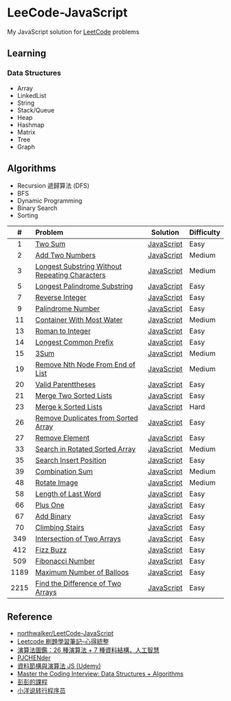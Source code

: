 # LeeCode-JavaScript

My JavaScript solution for [LeetCode](https://leetcode.com/) problems

## Learning

### Data Structures

- Array
- LinkedList
- String
- Stack/Queue
- Heap
- Hashmap
- Matrix
- Tree
- Graph

## Algorithms

- Recursion 遞歸算法 (DFS)
- BFS
- Dynamic Programming
- Binary Search
- Sorting

|  #   | Problem                                                                                                                         |                                    Solution                                    | Difficulty |
| :--: | :------------------------------------------------------------------------------------------------------------------------------ | :----------------------------------------------------------------------------: | :--------- |
|  1   | [Two Sum](https://leetcode.com/problems/two-sum)                                                                                |                    [JavaScript](./algorithms/1-two-sum.js)                     | Easy       |
|  2   | [Add Two Numbers](https://leetcode.com/problems/add-two-numbers)                                                                |                [JavaScript](./algorithms/2-add-two-numbers.js)                 | Medium     |
|  3   | [Longest Substring Without Repeating Characters](https://leetcode.com/problems/longest-substring-without-repeating-characters/) | [JavaScript](./algorithms/3-longest-substring-without-repeating-characters.js) | Medium     |
|  5   | [Longest Palindrome Substring](https://leetcode.com/problems/longest-palindromic-substring/)                                    |         [JavaScript](./algorithms/5-longest-palindromic-substring.js)          | Easy       |
|  7   | [Reverse Integer](https://leetcode.com/problems/reverse-integer)                                                                |                [JavaScript](./algorithms/7-reverse-integer.js)                 | Easy       |
|  9   | [Palindrome Number](https://leetcode.com/problems/palindrome-number)                                                            |                [JavaScript](./algorithms/9-palindrom-number.js)                | Easy       |
|  11  | [Container With Most Water](https://leetcode.com/problems/container-with-most-water/)                                           |           [JavaScript](./algorithms/11-container-with-most-water.js)           | Medium     |
|  13  | [Roman to Integer](https://leetcode.com/problems/roman-to-integer/)                                                             |               [JavaScript](./algorithms/13-roman-to-integer.js)                | Easy       |
|  14  | [Longest Common Prefix](https://leetcode.com/problems/longest-common-prefix/)                                                   |             [JavaScript](./algorithms/14-longest-common-prefix.js)             | Easy       |
|  15  | [3Sum](https://leetcode.com/problems/3sum/)                                                                                     |                     [JavaScript](./algorithms/15-3sum.js)                      | Medium     |
|  19  | [Remove Nth Node From End of List](https://leetcode.com/problems/3sum/)                                                         |                     [JavaScript](./algorithms/15-3sum.js)                      | Medium     |
|  20  | [Valid Parenttheses](https://leetcode.com/problems/valid-parentheses/)                                                          |               [JavaScript](./algorithms/20-valid-parentheses.js)               | Easy       |
|  21  | [Merge Two Sorted Lists](https://leetcode.com/problems/merge-two-sorted-lists/)                                                 |            [JavaScript](./algorithms/21-merge-two-sorted-lists.js)             | Easy       |
|  23  | [Merge k Sorted Lists](https://leetcode.com/problems/merge-k-sorted-lists/)                                                     |             [JavaScript](./algorithms/23-merge-k-sorted-lists.js)              | Hard       |
|  26  | [Remove Duplicates from Sorted Array](https://leetcode.com/problems/remove-duplicates-from-sorted-array/)                       |      [JavaScript](./algorithms/26-remove-duplicates-from-sorted-array.js)      | Easy       |
|  27  | [Remove Element](https://leetcode.com/problems/remove-element/)                                                                 |                [JavaScript](./algorithms/27-remove-element.js)                 | Easy       |
|  33  | [Search in Rotated Sorted Array](https://leetcode.com/problems/search-in-rotated-sorted-array/)                                 |        [JavaScript](./algorithms/33-search-in-rorated-sorted-array.js)         | Medium     |
|  35  | [Search Insert Position](https://leetcode.com/problems/search-insert-position/)                                                 |            [JavaScript](./algorithms/35-search-insert-position.js)             | Easy       |
|  39  | [Combination Sum](https://leetcode.com/problems/combination-sum/)                                                               |                [JavaScript](./algorithms/39-combination-sum.js)                | Medium     |
|  48  | [Rotate Image](https://leetcode.com/problems/rotate-image/)                                                                     |                 [JavaScript](./algorithms/48-rotate-image.js)                  | Medium     |
|  58  | [Length of Last Word](https://leetcode.com/problems/length-of-last-word/)                                                       |              [JavaScript](./algorithms/58-length-of-last-word.js)              | Easy       |
|  66  | [Plus One](https://leetcode.com/problems/plus-one/)                                                                             |                   [JavaScript](./algorithms/66-plus-one.js)                    | Easy       |
|  67  | [Add Binary](https://leetcode.com/problems/add-binary/)                                                                         |                  [JavaScript](./algorithms/67-add-binary.js)                   | Easy       |
|  70  | [Climbing Stairs](https://leetcode.com/problems/climbing-stairs/)                                                               |                [JavaScript](./algorithms/70-climbing-stairs.js)                | Easy       |
| 349  | [Intersection of Two Arrays](https://leetcode.com/problems/intersection-of-two-arrays/)                                         |          [JavaScript](./algorithms/349-intersection-of-two-arrays.js)          | Easy       |
| 412  | [Fizz Buzz](https://leetcode.com/problems/fizz-buzz/)                                                                           |                  [JavaScript](./algorithms/412-fizz-buzz.js)                   | Easy       |
| 509  | [Fibonacci Number](https://leetcode.com/problems/fibonacci-number/)                                                             |               [JavaScript](./algorithms/509-fibonacci-number.js)               | Easy       |
| 1189 | [Maximum Number of Balloos](https://leetcode.com/problems/maximum-number-of-balloons/)                                          |         [JavaScript](./algorithms/1189-maximum-number-of-balloons.js)          | Easy       |
| 2215 | [Find the Difference of Two Arrays](https://leetcode.com/problems/find-the-difference-of-two-arrays/)                           |      [JavaScript](./algorithms/2215-find-the-difference-of-two-arrays.js)      | Easy       |

## Reference

- [northwalker/LeetCode-JavaScript](https://github.com/northwalker/LeetCode-JavaScript/blob/master/README.md)
- [Leetcode 刷題學習筆記–心得統整](https://hackmd.io/@meyr543/r1skFcvgY)
- [演算法圖鑑：26 種演算法 + 7 種資料結構，人工智慧](https://play.google.com/books/reader?id=bGUZLwAAAEA)
- [PJCHENder](https://pjchender.dev/)
- [資料節構與演算法 JS (Udemy)](https://www.udemy.com/course/algorithm-data-structure/)
- [Master the Coding Interview: Data Structures + Algorithms](https://www.udemy.com/course/master-the-coding-interview-data-structures-algorithms/)
- [彭彭的課程](https://www.youtube.com/c/%E5%BD%AD%E5%BD%AD%E7%9A%84%E8%AA%B2%E7%A8%8B)
- [小洋说转行程序员](https://www.youtube.com/channel/UC3KBfGtep7m6_Wyx8Jjmj_A)
